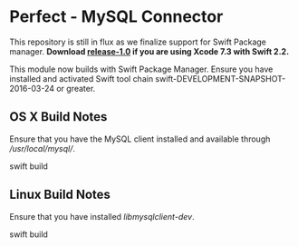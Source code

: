 # Perfect - MySQL Connector #

This repository is still in flux as we finalize support for Swift Package manager.
**Download [release-1.0](https://github.com/PerfectlySoft/Perfect/releases/tag/v1.0.0) if you are using Xcode 7.3 with Swift 2.2.**

This module now builds with Swift Package Manager.
Ensure you have installed and activated Swift tool chain swift-DEVELOPMENT-SNAPSHOT-2016-03-24 or greater.

## OS X Build Notes
Ensure that you have the MySQL client installed and available through */usr/local/mysql/*.

swift build

## Linux Build Notes

Ensure that you have installed *libmysqlclient-dev*.

swift build
